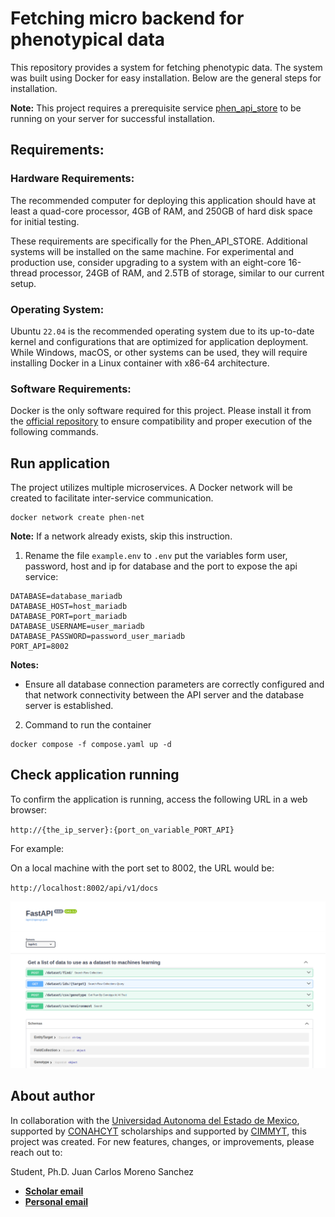 # Fetching micro backend for phenotypical data


This repository provides a system for fetching phenotypic data. The system was built using Docker for easy installation. Below are the general steps for installation.

**Note:** This project requires a prerequisite service [phen_api_store](https://github.com/carlosmorenophd/phen_api_store) to be running on your server for successful installation.

## Requirements:

### Hardware Requirements: 

The recommended computer for deploying this application should have at least a quad-core processor, 4GB of RAM, and 250GB of hard disk space for initial testing.

These requirements are specifically for the Phen_API_STORE. Additional systems will be installed on the same machine. For experimental and production use, consider upgrading to a system with an eight-core 16-thread processor, 24GB of RAM, and 2.5TB of storage, similar to our current setup.

### Operating System: 

Ubuntu `22.04` is the recommended operating system due to its up-to-date kernel and configurations that are optimized for application deployment. While Windows, macOS, or other systems can be used, they will require installing Docker in a Linux container with x86-64 architecture.

### Software Requirements: 

Docker is the only software required for this project. Please install it from the [official repository](https://www.digitalocean.com/community/tutorials/how-to-install-and-use-docker-on-ubuntu-22-04) to ensure compatibility and proper execution of the following commands.


## Run application

The project utilizes multiple microservices. A Docker network will be created to facilitate inter-service communication.

```shell
docker network create phen-net
```
**Note:** If a network already exists, skip this instruction.


1. Rename the file `example.env` to `.env` put the variables form user, password, host and ip for database and the port to expose the api service:


```
DATABASE=database_mariadb
DATABASE_HOST=host_mariadb
DATABASE_PORT=port_mariadb
DATABASE_USERNAME=user_mariadb
DATABASE_PASSWORD=password_user_mariadb
PORT_API=8002
```
**Notes:**
* Ensure all database connection parameters are correctly configured and that network connectivity between the API server and the database server is established.

2. Command to run the container

```shell
docker compose -f compose.yaml up -d
```

## Check application running

To confirm the application is running, access the following URL in a web browser:

`http://{the_ip_server}:{port_on_variable_PORT_API}`

For example:

On a local machine with the port set to 8002, the URL would be:

`http://localhost:8002/api/v1/docs`

![Running API](README/img/Phen_api_fetch.png)


## About author


In collaboration with the [Universidad Autonoma del Estado de Mexico](https://www.uaemex.mx/), supported by [CONAHCYT](https://conahcyt.mx/) scholarships and supported by [CIMMYT](https://www.cimmyt.org/es/), this project was created. For new features, changes, or improvements, please reach out to:

Student, Ph.D. Juan Carlos Moreno Sanchez

* **[Scholar email](mailto:jcmorenos001@alumno.uaemex.mx)**
* **[Personal email](mailto:carlos.moreno.phd@gmail.com)**


